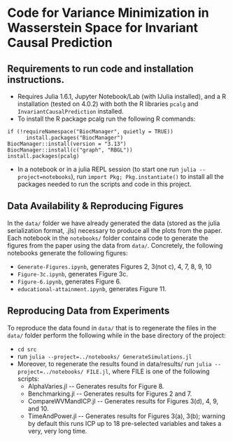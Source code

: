 # Code for Variance Minimization in Wasserstein Space for Invariant Causal Prediction

## Requirements to run code and installation instructions.
* Requires Julia 1.6.1, Jupyter Notebook/Lab (with IJulia installed), and a R installation (tested on
4.0.2) with both the R libraries `pcalg` and `InvariantCausalPrediction` installed.
* To install the R package pcalg run the following R commands:
```
if (!requireNamespace("BiocManager", quietly = TRUE))
      install.packages("BiocManager")
BiocManager::install(version = "3.13")
BiocManager::install(c("graph", "RBGL"))
install.packages(pcalg)
```
* In a notebook or in a julia REPL session (to start one run `julia --project=notebooks`), 
run `import Pkg; Pkg.instantiate()` to install all the packages needed to run
the scripts and code in this project. 

## Data Availability & Reproducing Figures
In the `data/` folder we have already generated the data (stored as
the julia serialization format, .jls) necessary 
to produce all the plots from the paper. 
Each notebook in the `notebooks/` folder contains code
to generate the figures from the paper using the data
from `data/`. Concretely, the following notebooks generate the 
following figures:
* `Generate-Figures.ipynb`, generates Figures 2, 3(not c), 4, 7, 8, 9, 10
* `Figure-3c.ipynb`, generates Figure 3c. 
* `Figure-6.ipynb`, generates Figure 6.
* `educational-attainment.ipynb`, generates Figure 11.


## Reproducing Data from Experiments
To reproduce the data found in `data/` 
that is to regenerate the files in the `data/` folder perform the following
while in the base directory of the project:
* `cd src`
* run `julia --project=../notebooks/ GenerateSimulations.jl`
* Moreover, to regenerate the results found in data/results/ 
run `julia --project=../notebooks/ FILE.jl`, where FILE is
one of the following scripts:
    * AlphaVaries.jl -- Generates results for Figure 8.
    * Benchmarking.jl -- Generates results for Figures 2 and 7.
    * CompareWVMandICP.jl -- Generates results for Figures 3(d), 4, 9, and 10.
    * TimeAndPower.jl -- Generates results for Figures 3(a), 3(b); warning by
    default this runs ICP up to 18 pre-selected variables and takes a very,
    very long time. 
